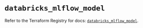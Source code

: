 # `databricks_mlflow_model`

Refer to the Terraform Registry for docs: [`databricks_mlflow_model`](https://registry.terraform.io/providers/databricks/databricks/1.70.0/docs/resources/mlflow_model).
